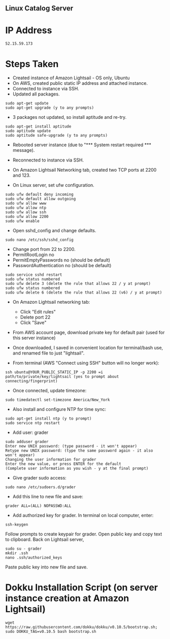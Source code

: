 ## Linux Catalog Server

# IP Address
```
52.15.59.173
```

# Steps Taken
- Created instance of Amazon Lightsail - OS only, Ubuntu
- On AWS, created public static IP address and attached instance.
- Connected to instance via SSH.
- Updated all packages.
```
sudo apt-get update
sudo apt-get upgrade (y to any prompts)
```
- 3 packages not updated, so install aptitude and re-try.
```
sudo apt-get install aptitude
sudo aptitude update
sudo aptitude safe-upgrade (y to any prompts)
```
- Rebooted server instance (due to "*** System restart required *** message).
- Reconnected to instance via SSH.

- On Amazon Lightsail Networking tab, created two TCP ports at 2200 and 123.
- On Linux server, set ufw configuration.
```
sudo ufw default deny incoming
sudo ufw default allow outgoing
sudo ufw allow www
sudo ufw allow ntp
sudo ufw allow ssh
sudo ufw allow 2200
sudo ufw enable
```
- Open sshd_config and change defaults.
```
sudo nano /etc/ssh/sshd_config
```
   - Change port from 22 to 2200.
   - PermitRootLogin no
   - PermitEmptyPasswords no (should be default)
   - PasswordAuthentication no (should be default)
```
sudo service sshd restart
sudo ufw status numbered
sudo ufw delete 3 (delete the rule that allows 22 / y at prompt)
sudo ufw status numbered
sudo ufw delete 6 (delete the rule that allows 22 (v6) / y at prompt)
```
   
- On Amazon Lightsail networking tab:
   - Click "Edit rules"
   - Delete port 22
   - Click "Save"
   
- From AWS account page, download private key for default pair (used for this server instance)
- Once downloaded, I saved in convenient location for terminal/bash use, and renamed file to just "lightsail".
- From terminal (AWS "Connect using SSH" button will no longer work):
```
ssh ubuntu@YOUR_PUBLIC_STATIC_IP -p 2200 =i path/to/private/key/lightsail (yes to prompt about connecting/fingerprint)
```
- Once connected, update timezone:
```
sudo timedatectl set-timezone America/New_York
```
- Also install and configure NTP for time sync:
```
sudo apt-get install ntp (y to prompt)
sudo service ntp restart
```
- Add user: grader
```
sudo adduser grader
Enter new UNIX password: (type password - it won't appear)
Retype new UNIX password: (type the same password again - it also won't appear)
Changing the user information for grader
Enter the new value, or press ENTER for the default
(Complete user information as you wish - y at the final prompt)
```
- Give grader sudo access:
```
sudo nano /etc/sudoers.d/grader
```
- Add this line to new file and save:
```
grader ALL=(ALL) NOPASSWD:ALL
```
- Add authorized key for grader. In terminal on local computer, enter:
```
ssh-keygen
```
Follow prompts to create keypair for grader.
Open public key and copy text to clipboard.
Back on Lightsail server,
```
sudo su - grader
mkdir .ssh
nano .ssh/authorized_keys
```
Paste public key into new file and save.




# Dokku Installation Script (on server instance creation at Amazon Lightsail)
```
wget https://raw.githubusercontent.com/dokku/dokku/v0.10.5/bootstrap.sh;
sudo DOKKU_TAG=v0.10.5 bash bootstrap.sh
```
